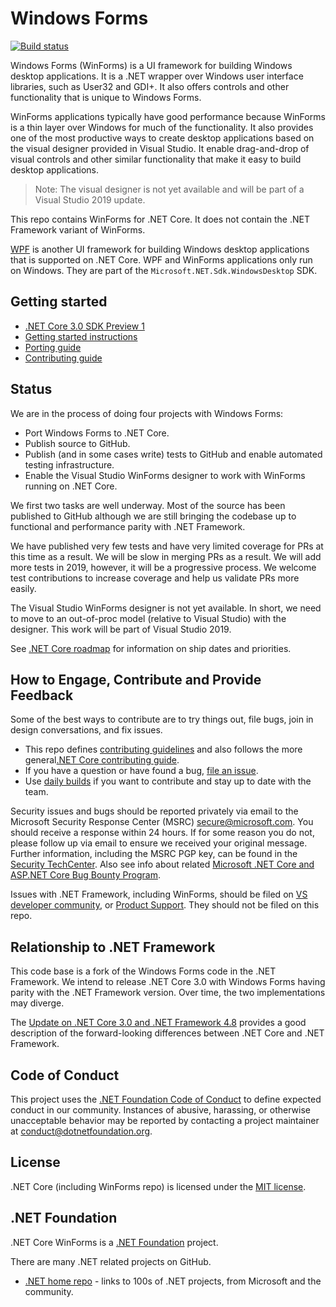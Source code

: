 # Windows Forms
 [![Build status](https://dnceng.visualstudio.com/7ea9116e-9fac-403d-b258-b31fcf1bb293/_apis/build/status/199?branchName=master)](https://dnceng.visualstudio.com/internal/_build/latest?definitionId=199&branch=master)

Windows Forms (WinForms) is a UI framework for building Windows desktop applications. It is a .NET wrapper over Windows user interface libraries, such as User32 and GDI+. It also offers controls and other functionality that is unique to Windows Forms.

WinForms applications typically have good performance because WinForms is a thin layer over Windows for much of the functionality. It also provides one of the most productive ways to create desktop applications based on the visual designer provided in Visual Studio. It enable drag-and-drop of visual controls and other similar functionality that make it easy to build desktop applications.

> Note: The visual designer is not yet available and will be part of a Visual Studio 2019 update.

This repo contains WinForms for .NET Core. It does not contain the .NET Framework variant of WinForms.

[WPF](https://github.com/dotnet/wpf) is another UI framework for building Windows desktop applications that is supported on .NET Core. WPF and WinForms applications only run on Windows. They are part of the `Microsoft.NET.Sdk.WindowsDesktop` SDK.

## Getting started

* [.NET Core 3.0 SDK Preview 1](https://www.microsoft.com/net/download)
* [Getting started instructions](Documentation/getting-started.md)
* [Porting guide](Documentation/porting-guide.md)
* [Contributing guide](Documentation/contributing-guide.md)

## Status

We are in the process of doing four projects with Windows Forms:

* Port Windows Forms to .NET Core.
* Publish source to GitHub.
* Publish (and in some cases write) tests to GitHub and enable automated testing infrastructure.
* Enable the Visual Studio WinForms designer to work with WinForms running on .NET Core.

We first two tasks are well underway. Most of the source has been published to GitHub although we are still bringing the codebase up to functional and performance parity with .NET Framework. 

We have published very few tests and have very limited coverage for PRs at this time as a result. We will be slow in merging PRs as a result. We will add more tests in 2019, however, it will be a progressive process. We welcome test contributions to increase coverage and help us validate PRs more easily. 

The Visual Studio WinForms designer is not yet available. In short, we need to move to an out-of-proc model (relative to Visual Studio) with the designer. This work will be part of Visual Studio 2019.

See [.NET Core roadmap](https://github.com/dotnet/core/blob/master/roadmap.md) for information on ship dates and priorities.

## How to Engage, Contribute and Provide Feedback

Some of the best ways to contribute are to try things out, file bugs, join in design conversations, and fix issues.

* This repo defines [contributing guidelines](Documentation/contributing-guide.md) and also follows the more general[.NET Core contributing guide](https://github.com/dotnet/coreclr/blob/master/Documentation/project-docs/contributing.md).
* If you have a question or have found a bug, [file an issue](https://github.com/dotnet/winforms/issues/new).
* Use [daily builds](Documentation/getting-started.md#installation) if you want to contribute and stay up to date with the team.

Security issues and bugs should be reported privately via email to the Microsoft Security Response Center (MSRC) <secure@microsoft.com>. You should receive a response within 24 hours. If for some reason you do not, please follow up via email to ensure we received your original message. Further information, including the MSRC PGP key, can be found in the [Security TechCenter](https://www.microsoft.com/msrc/faqs-report-an-issue). Also see info about related [Microsoft .NET Core and ASP.NET Core Bug Bounty Program](https://www.microsoft.com/msrc/bounty-dot-net-core).

Issues with .NET Framework, including WinForms, should be filed on [VS developer community](https://developercommunity.visualstudio.com/spaces/61/index.html), or [Product Support](https://support.microsoft.com/en-us/contactus?ws=support). They should not be filed on this repo.

## Relationship to .NET Framework

This code base is a fork of the Windows Forms code in the .NET Framework. We intend to release .NET Core 3.0 with Windows Forms having parity with the .NET Framework version. Over time, the two implementations may diverge.

The [Update on .NET Core 3.0 and .NET Framework 4.8](https://blogs.msdn.microsoft.com/dotnet/2018/10/04/update-on-net-core-3-0-and-net-framework-4-8/) provides a good description of the forward-looking differences between .NET Core and .NET Framework.

## Code of Conduct

This project uses the [.NET Foundation Code of Conduct](https://dotnetfoundation.org/code-of-conduct) to define expected conduct in our community. Instances of abusive, harassing, or otherwise unacceptable behavior may be reported by contacting a project maintainer at conduct@dotnetfoundation.org.

## License

.NET Core (including WinForms repo) is licensed under the [MIT license](LICENSE.TXT).

## .NET Foundation

.NET Core WinForms is a [.NET Foundation](https://www.dotnetfoundation.org/projects) project.

There are many .NET related projects on GitHub.

- [.NET home repo](https://github.com/Microsoft/dotnet) - links to 100s of .NET
  projects, from Microsoft and the community.
